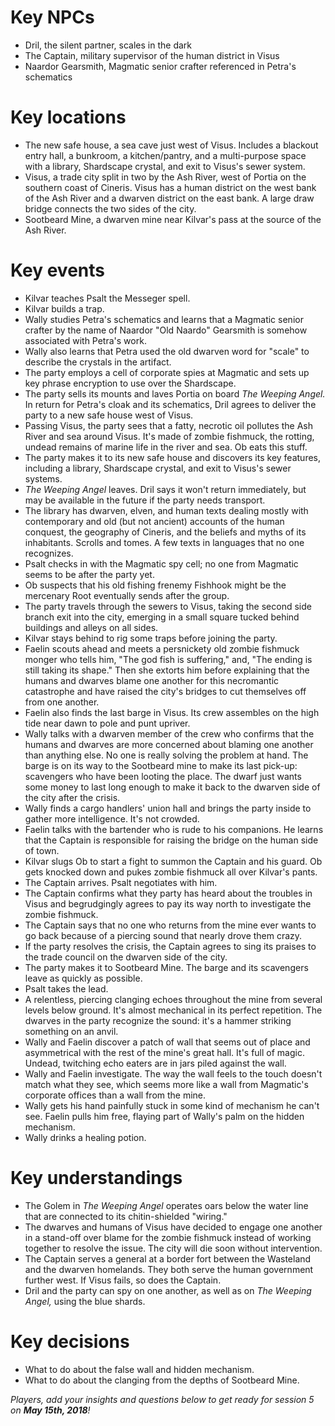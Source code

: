 # Key NPCs

- Dril, the silent partner, scales in the dark
- The Captain, military supervisor of the human district in Visus
- Naardor Gearsmith, Magmatic senior crafter referenced in Petra's schematics

# Key locations

- The new safe house, a sea cave just west of Visus. Includes a blackout entry hall, a bunkroom, a kitchen/pantry, and a multi-purpose space with a library, Shardscape crystal, and exit to Visus's sewer system.
- Visus, a trade city split in two by the Ash River, west of Portia on the southern coast of Cineris. Visus has a human district on the west bank of the Ash River and a dwarven district on the east bank. A large draw bridge connects the two sides of the city.
- Sootbeard Mine, a dwarven mine near Kilvar's pass at the source of the Ash River. 

# Key events

- Kilvar teaches Psalt the Messeger spell.
- Kilvar builds a trap.
- Wally studies Petra's schematics and learns that a Magmatic senior crafter by the name of Naardor "Old Naardo" Gearsmith is somehow associated with Petra's work.
- Wally also learns that Petra used the old dwarven word for "scale" to describe the crystals in the artifact. 
- The party employs a cell of corporate spies at Magmatic and sets up key phrase encryption to use over the Shardscape.
- The party sells its mounts and laves Portia on board *The Weeping Angel.* In return for Petra's cloak and its schematics, Dril agrees to deliver the party to a new safe house west of Visus.
- Passing Visus, the party sees that a fatty, necrotic oil pollutes the Ash River and sea around Visus. It's made of zombie fishmuck, the rotting, undead remains of marine life in the river and sea. Ob eats this stuff.
- The party makes it to its new safe house and discovers its key features, including a library, Shardscape crystal, and exit to Visus's sewer systems.
- *The Weeping Angel* leaves. Dril says it won't return immediately, but may be available in the future if the party needs transport.
- The library has dwarven, elven, and human texts dealing mostly with contemporary and old (but not ancient) accounts of the human conquest, the geography of Cineris, and the beliefs and myths of its inhabitants. Scrolls and tomes. A few texts in languages that no one recognizes.
- Psalt checks in with the Magmatic spy cell; no one from Magmatic seems to be after the party yet.
- Ob suspects that his old fishing frenemy Fishhook might be the mercenary Root eventually sends after the group.
- The party travels through the sewers to Visus, taking the second side branch exit into the city, emerging in a small square tucked behind buildings and alleys on all sides.
- Kilvar stays behind to rig some traps before joining the party.
- Faelin scouts ahead and meets a persnickety old zombie fishmuck monger who tells him, "The god fish is suffering," and, "The ending is still taking its shape." Then she extorts him before explaining that the humans and dwarves blame one another for this necromantic catastrophe and have raised the city's bridges to cut themselves off from one another.
- Faelin also finds the last barge in Visus. Its crew assembles on the high tide near dawn to pole and punt upriver.
- Wally talks with a dwarven member of the crew who confirms that the humans and dwarves are more concerned about blaming one another than anything else. No one is really solving the problem at hand. The barge is on its way to the Sootbeard mine to make its last pick-up: scavengers who have been looting the place. The dwarf just wants some money to last long enough to make it back to the dwarven side of the city after the crisis.
- Wally finds a cargo handlers' union hall and brings the party inside to gather more intelligence. It's not crowded. 
- Faelin talks with the bartender who is rude to his companions. He learns that the Captain is responsible for raising the bridge on the human side of town.
- Kilvar slugs Ob to start a fight to summon the Captain and his guard. Ob gets knocked down and pukes zombie fishmuck all over Kilvar's pants.
- The Captain arrives. Psalt negotiates with him.
- The Captain confirms what they party has heard about the troubles in Visus and begrudgingly agrees to pay its way north to investigate the zombie fishmuck. 
- The Captain says that no one who returns from the mine ever wants to go back because of a piercing sound that nearly drove them crazy. 
- If the party resolves the crisis, the Captain agrees to sing its praises to the trade council on the dwarven side of the city. 
- The party makes it to Sootbeard Mine. The barge and its scavengers leave as quickly as possible.
- Psalt takes the lead.
- A relentless, piercing clanging echoes throughout the mine from several levels below ground. It's almost mechanical in its perfect repetition. The dwarves in the party recognize the sound: it's a hammer striking something on an anvil.
- Wally and Faelin discover a patch of wall that seems out of place and asymmetrical with the rest of the mine's great hall. It's full of magic. Undead, twitching echo eaters are in jars piled against the wall. 
- Wally and Faelin investigate. The way the wall feels to the touch doesn't match what they see, which seems more like a wall from Magmatic's corporate offices than a wall from the mine.
- Wally gets his hand painfully stuck in some kind of mechanism he can't see. Faelin pulls him free, flaying part of Wally's palm on the hidden mechanism. 
- Wally drinks a healing potion.

# Key understandings

- The Golem in *The Weeping Angel* operates oars below the water line that are connected to its chitin-shielded "wiring."
- The dwarves and humans of Visus have decided to engage one another in a stand-off over blame for the zombie fishmuck instead of working together to resolve the issue. The city will die soon without intervention.
- The Captain serves a general at a border fort between the Wasteland and the dwarven homelands. They both serve the human government further west. If Visus fails, so does the Captain.
- Dril and the party can spy on one another, as well as on *The Weeping Angel,* using the blue shards.

# Key decisions

- What to do about the false wall and hidden mechanism.
- What to do about the clanging from the depths of Sootbeard Mine.

*Players, add your insights and questions below to get ready for session 5 on **May 15th, 2018**!*